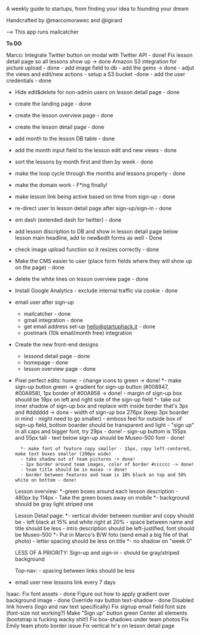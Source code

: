 A weekly guide to startups, from finding your idea to founding your dream

Handcrafted by @marcomorawec and @igirard

--> This app runs mailcatcher

__To DO__

Marco:
Integrate Twitter button on modal with Twitter API - done!
Fix lesson detail page so all lessons show up -> done
Amazon S3 integration for picture upload - done
	- add image field to db
	- add the gems -> done
	- adjut the views and edit/new actions
	- setup a S3 bucket -done
	- add the user credentials - done
- Hide edit&delete for non-admin users on lesson detail page - done
- create the landing page - done
- create the lesson overview page - done
- create the lesson detail page - done
- add month to the lesson DB table - done
- add the month input field to the lesson edit and new views - done
- sort the lessons by month first and then by week - done
- make the loop cycle through the months and lessons properly - done
- make the domain work - F*ing finally!
- make lesson link being active based on time from sign-up - done
- re-direct user to lesson detail page after sign-up/sign-in - done
- em dash (extended dash for twitter) - done
- add lesson discription to DB and show in lesson detail page below lesson main headline, add to new&edit forms as well - Done
- check image upload function so it resizes correctly - done
- Make the CMS easier to user (place form fields where they will show up on the page) - done
- delete the white lines on lesson overview page - done
- Install Google Analytics - exclude internal traffic via cookie - done

- email user after sign-up
	- mailcatcher - done
	- gmail integration - done 
	- get email address set-up hello@startuphack.it - done
	- postmark (10k email/month free) integration

- Create the new front-end designs
	- lessond detail page - done
	- homepage - done
	- lesson overview page - done

- Pixel perfect edits:
	home:
		- change icons to green -> done!
		*- make sign-up button green -> gradient for sign-up button (#008947, #00A958), 1px border of #00A958 -> done!
		- margin of sign-up box should be 19px on left and right side of the sign-up field
		*- take out inner shadow of sign-up box and replace with inside border that's 3px and #dddddd -> done
		- width of sign-up box 276px (keep 3px boarder in mind - might need to go smaller)
		- emboss feel for outside box of sign-up field, bottom boarder should be transparent and light
		- "sign up" in all caps and bigger font, try 29px - done!
		- sign-up buttom is 155px and 55px tall
		- text below sign-up should be Museo-500 font - done!

		*- make font of feature copy smaller - 15px, copy left-centered, make text boxes smaller (200px wide)
		- take shadow out of team pictures -> done!
		- 1px border around team images, color of border #cccccc -> done!
		- team title should be in museo -> done!
		- border between features and team is 10% black on top and 50% white on bottom - done!

	Lesson overview:
		*-green boxes around each lesson description - 480px by 114px
		- Take the green boxes away on mobile
		*- background should be gray light striped one

	Lesson Detail page:
		*- vertical divider between number and copy should be - left black at 15% and white right at 20%
		- space between name and title should be less
		- intro description should be left-justified, font should be Museo-500
		*- Put in Marco's B/W foto (send email a big file of that photo)
		- letter spacing should be less on title
		*- no shadow on "week 0"

	LESS OF A PRIORITY:
	Sign-up and sign-in
		- should be gray/striped background

	Top-nav:
		- spacing between links should be less


- email user new lessons link every 7 days



Isaac:
Fix font assets - done
Figure out how to apply gradient over background image - done
Override nav button text-shadow - done
Disabled link hovers (logo and nav text specifically)
Fix signup email field font size (font-size not working?)
Make "Sign up" button green
Center all elements (bootstrap is fucking wacky shit!)
Fix box-shadows under team photos
Fix Emily team photo border issue
Fix vertical hr's on lesson detail page